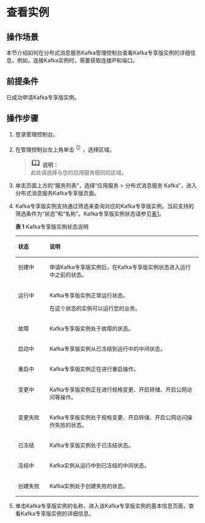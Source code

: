 # 查看实例<a name="ZH-CN_TOPIC_0169047445"></a>

## 操作场景<a name="section21574462"></a>

本节介绍如何在分布式消息服务Kafka管理控制台查看Kafka专享版实例的详细信息。例如，连接Kafka实例时，需要获取连接IP和端口。

## 前提条件<a name="section59952436"></a>

已成功申请Kafka专享版实例。

## 操作步骤<a name="section1860982374010"></a>

1.  登录管理控制台。
2.  在管理控制台左上角单击![](figures/icon-region.png)，选择区域。

    >![](public_sys-resources/icon-note.gif) **说明：**   
    >此处请选择与您的应用服务相同的区域。  

3.  单击页面上方的“服务列表”，选择“应用服务 \> 分布式消息服务 Kafka”，进入分布式消息服务Kafka专享版页面。
4.  Kafka专享版实例支持通过筛选来查询对应的Kafka专享版实例。当前支持的筛选条件为“状态”和“名称”。Kafka专享版实例状态请参见[表1](#table5086721717534)。

    **表 1**  Kafka专享版实例状态说明

    <a name="table5086721717534"></a>
    <table><thead align="left"><tr id="row4878914717534"><th class="cellrowborder" valign="top" width="17.150000000000002%" id="mcps1.2.3.1.1"><p id="p50270420175321"><a name="p50270420175321"></a><a name="p50270420175321"></a>状态</p>
    </th>
    <th class="cellrowborder" valign="top" width="82.85%" id="mcps1.2.3.1.2"><p id="p51272037175321"><a name="p51272037175321"></a><a name="p51272037175321"></a>说明</p>
    </th>
    </tr>
    </thead>
    <tbody><tr id="row4409498617534"><td class="cellrowborder" valign="top" width="17.150000000000002%" headers="mcps1.2.3.1.1 "><p id="p5195001718130"><a name="p5195001718130"></a><a name="p5195001718130"></a>创建中</p>
    </td>
    <td class="cellrowborder" valign="top" width="82.85%" headers="mcps1.2.3.1.2 "><p id="p6525251518130"><a name="p6525251518130"></a><a name="p6525251518130"></a>申请Kafka专享版实例后，在Kafka专享版实例状态进入运行中之前的状态。</p>
    </td>
    </tr>
    <tr id="row4964581717534"><td class="cellrowborder" valign="top" width="17.150000000000002%" headers="mcps1.2.3.1.1 "><p id="p3431187918130"><a name="p3431187918130"></a><a name="p3431187918130"></a>运行中</p>
    </td>
    <td class="cellrowborder" valign="top" width="82.85%" headers="mcps1.2.3.1.2 "><p id="p3711473418130"><a name="p3711473418130"></a><a name="p3711473418130"></a>Kafka专享版实例正常运行状态。</p>
    <p id="p6559715218130"><a name="p6559715218130"></a><a name="p6559715218130"></a>在这个状态的实例可以运行您的业务。</p>
    </td>
    </tr>
    <tr id="row8089014121228"><td class="cellrowborder" valign="top" width="17.150000000000002%" headers="mcps1.2.3.1.1 "><p id="p1022935121239"><a name="p1022935121239"></a><a name="p1022935121239"></a>故障</p>
    </td>
    <td class="cellrowborder" valign="top" width="82.85%" headers="mcps1.2.3.1.2 "><p id="p593735121239"><a name="p593735121239"></a><a name="p593735121239"></a>Kafka专享版实例处于故障的状态。</p>
    </td>
    </tr>
    <tr id="row23496423121248"><td class="cellrowborder" valign="top" width="17.150000000000002%" headers="mcps1.2.3.1.1 "><p id="p549840112131"><a name="p549840112131"></a><a name="p549840112131"></a>启动中</p>
    </td>
    <td class="cellrowborder" valign="top" width="82.85%" headers="mcps1.2.3.1.2 "><p id="p3755454112131"><a name="p3755454112131"></a><a name="p3755454112131"></a>Kafka专享版实例从已冻结到运行中的中间状态。</p>
    </td>
    </tr>
    <tr id="row5150934512136"><td class="cellrowborder" valign="top" width="17.150000000000002%" headers="mcps1.2.3.1.1 "><p id="p43939024121312"><a name="p43939024121312"></a><a name="p43939024121312"></a>重启中</p>
    </td>
    <td class="cellrowborder" valign="top" width="82.85%" headers="mcps1.2.3.1.2 "><p id="p51371030121312"><a name="p51371030121312"></a><a name="p51371030121312"></a>Kafka专享版实例正在进行重启操作。</p>
    </td>
    </tr>
    <tr id="row11207195119405"><td class="cellrowborder" valign="top" width="17.150000000000002%" headers="mcps1.2.3.1.1 "><p id="p172086516401"><a name="p172086516401"></a><a name="p172086516401"></a>变更中</p>
    </td>
    <td class="cellrowborder" valign="top" width="82.85%" headers="mcps1.2.3.1.2 "><p id="p020815115405"><a name="p020815115405"></a><a name="p020815115405"></a>Kafka专享版实例正在进行规格变更、开启转储、开启公网访问等操作。</p>
    </td>
    </tr>
    <tr id="row72081651134015"><td class="cellrowborder" valign="top" width="17.150000000000002%" headers="mcps1.2.3.1.1 "><p id="p420815120409"><a name="p420815120409"></a><a name="p420815120409"></a>变更失败</p>
    </td>
    <td class="cellrowborder" valign="top" width="82.85%" headers="mcps1.2.3.1.2 "><p id="p102081851134013"><a name="p102081851134013"></a><a name="p102081851134013"></a>Kafka专享版实例处于规格变更、开启转储、开启公网访问操作失败的状态。</p>
    </td>
    </tr>
    <tr id="row224215391011"><td class="cellrowborder" valign="top" width="17.150000000000002%" headers="mcps1.2.3.1.1 "><p id="p724310331011"><a name="p724310331011"></a><a name="p724310331011"></a>已冻结</p>
    </td>
    <td class="cellrowborder" valign="top" width="82.85%" headers="mcps1.2.3.1.2 "><p id="p122431831109"><a name="p122431831109"></a><a name="p122431831109"></a>Kafka专享版实例处于已冻结状态。</p>
    </td>
    </tr>
    <tr id="row993218341413"><td class="cellrowborder" valign="top" width="17.150000000000002%" headers="mcps1.2.3.1.1 "><p id="p193353474116"><a name="p193353474116"></a><a name="p193353474116"></a>冻结中</p>
    </td>
    <td class="cellrowborder" valign="top" width="82.85%" headers="mcps1.2.3.1.2 "><p id="p2438739587"><a name="p2438739587"></a><a name="p2438739587"></a>Kafka实例从运行中到已冻结的中间状态。</p>
    </td>
    </tr>
    <tr id="row897614241920"><td class="cellrowborder" valign="top" width="17.150000000000002%" headers="mcps1.2.3.1.1 "><p id="p1977114218196"><a name="p1977114218196"></a><a name="p1977114218196"></a>创建失败</p>
    </td>
    <td class="cellrowborder" valign="top" width="82.85%" headers="mcps1.2.3.1.2 "><p id="p9977104211196"><a name="p9977104211196"></a><a name="p9977104211196"></a>Kafka实例处于创建失败的状态。</p>
    </td>
    </tr>
    </tbody>
    </table>

5.  单击Kafka专享版实例的名称，进入该Kafka专享版实例的基本信息页面，查看Kafka专享版实例的详细信息。

